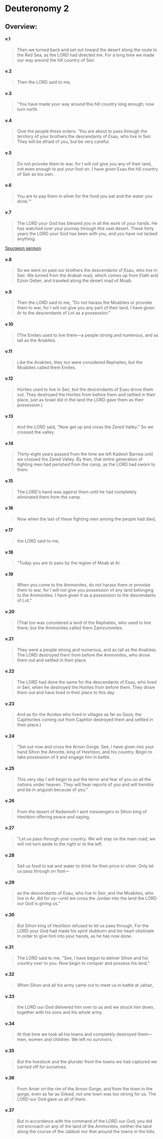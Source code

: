 # Deuteronomy 2

## Overview:


#### v.1
>Then we turned back and set out toward the desert along the route to the Red Sea, as the LORD had directed me. For a long time we made our way around the hill country of Seir.

#### v.2
>Then the LORD said to me,

#### v.3
>"You have made your way around this hill country long enough; now turn north.

#### v.4
>Give the people these orders: 'You are about to pass through the territory of your brothers the descendants of Esau, who live in Seir. They will be afraid of you, but be very careful.

#### v.5
>Do not provoke them to war, for I will not give you any of their land, not even enough to put your foot on. I have given Esau the hill country of Seir as his own.

#### v.6
>You are to pay them in silver for the food you eat and the water you drink.'"

#### v.7
>The LORD your God has blessed you in all the work of your hands. He has watched over your journey through this vast desert. These forty years the LORD your God has been with you, and you have not lacked anything.

[Spurgeon sermon](https://www.spurgeongems.org/sermon/chs1179.pdf)

#### v.8
>So we went on past our brothers the descendants of Esau, who live in Seir. We turned from the Arabah road, which comes up from Elath and Ezion Geber, and traveled along the desert road of Moab.

#### v.9
>Then the LORD said to me, "Do not harass the Moabites or provoke them to war, for I will not give you any part of their land. I have given Ar to the descendants of Lot as a possession."

#### v.10
>(The Emites used to live there—a people strong and numerous, and as tall as the Anakites.

#### v.11
>Like the Anakites, they too were considered Rephaites, but the Moabites called them Emites.

#### v.12
>Horites used to live in Seir, but the descendants of Esau drove them out. They destroyed the Horites from before them and settled in their place, just as Israel did in the land the LORD gave them as their possession.)

#### v.13
>And the LORD said, "Now get up and cross the Zered Valley." So we crossed the valley.

#### v.14
>Thirty-eight years passed from the time we left Kadesh Barnea until we crossed the Zered Valley. By then, that entire generation of fighting men had perished from the camp, as the LORD had sworn to them.

#### v.15
>The LORD's hand was against them until he had completely eliminated them from the camp.

#### v.16
>Now when the last of these fighting men among the people had died,

#### v.17
>the LORD said to me,

#### v.18
>"Today you are to pass by the region of Moab at Ar.

#### v.19
>When you come to the Ammonites, do not harass them or provoke them to war, for I will not give you possession of any land belonging to the Ammonites. I have given it as a possession to the descendants of Lot."

#### v.20
>(That too was considered a land of the Rephaites, who used to live there; but the Ammonites called them Zamzummites.

#### v.21
>They were a people strong and numerous, and as tall as the Anakites. The LORD destroyed them from before the Ammonites, who drove them out and settled in their place.

#### v.22
>The LORD had done the same for the descendants of Esau, who lived in Seir, when he destroyed the Horites from before them. They drove them out and have lived in their place to this day.

#### v.23
>And as for the Avvites who lived in villages as far as Gaza, the Caphtorites coming out from Caphtor destroyed them and settled in their place.)

#### v.24
>"Set out now and cross the Arnon Gorge. See, I have given into your hand Sihon the Amorite, king of Heshbon, and his country. Begin to take possession of it and engage him in battle.

#### v.25
>This very day I will begin to put the terror and fear of you on all the nations under heaven. They will hear reports of you and will tremble and be in anguish because of you."

#### v.26
>From the desert of Kedemoth I sent messengers to Sihon king of Heshbon offering peace and saying,

#### v.27
>"Let us pass through your country. We will stay on the main road; we will not turn aside to the right or to the left.

#### v.28
>Sell us food to eat and water to drink for their price in silver. Only let us pass through on foot—

#### v.29
>as the descendants of Esau, who live in Seir, and the Moabites, who live in Ar, did for us—until we cross the Jordan into the land the LORD our God is giving us."

#### v.30
>But Sihon king of Heshbon refused to let us pass through. For the LORD your God had made his spirit stubborn and his heart obstinate in order to give him into your hands, as he has now done.

#### v.31
>The LORD said to me, "See, I have begun to deliver Sihon and his country over to you. Now begin to conquer and possess his land."

#### v.32
>When Sihon and all his army came out to meet us in battle at Jahaz,

#### v.33
>the LORD our God delivered him over to us and we struck him down, together with his sons and his whole army.

#### v.34
>At that time we took all his towns and completely destroyed them—men, women and children. We left no survivors.

#### v.35
>But the livestock and the plunder from the towns we had captured we carried off for ourselves.

#### v.36
>From Aroer on the rim of the Arnon Gorge, and from the town in the gorge, even as far as Gilead, not one town was too strong for us. The LORD our God gave us all of them.

#### v.37
>But in accordance with the command of the LORD our God, you did not encroach on any of the land of the Ammonites, neither the land along the course of the Jabbok nor that around the towns in the hills.



